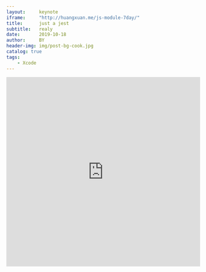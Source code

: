 ```yaml
---
layout:     keynote
iframe:     "http://huangxuan.me/js-module-7day/"
title:      just a jest
subtitle:   realy
date:       2019-10-18
author:     BY
header-img: img/post-bg-cook.jpg
catalog: true
tags:
    - Xcode
---
```


<iframe height=498 width=510 src='http://player.youku.com/embed/XMzg5OTY4NTUyNA==' frameborder=0 'allowfullscreen'></iframe>
